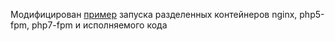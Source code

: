 Модифицирован <a href="https://dev.to/johnmccuk/isolating-php-with-docker-containers-4epn">пример</a> запуска разделенных контейнеров nginx, php5-fpm, php7-fpm и исполняемого кода
